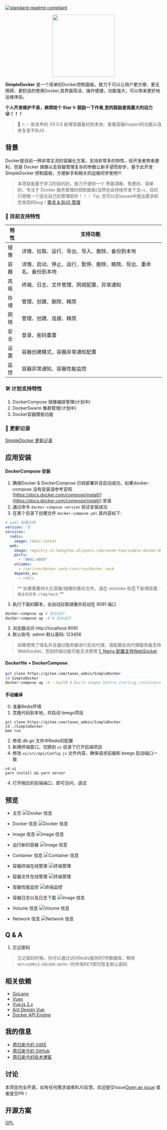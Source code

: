 [![standard-readme compliant](https://img.shields.io/badge/readme%20style-standard-brightgreen.svg?style=flat-square)](https://github.com/RichardLitt/standard-readme)

<div style="text-align:center">
    <img src="https://gitee.com/taoes_admin/SimpleDocker/blob/master/img/icon.png" width="200" alt="" >
</div>

**SimpleDocker** 是一个简单的Docker控制面板，致力于可以让用户更方便、更无障碍、更舒适的使用Docker,其界面简洁、操作便捷，功能强大，可以带来更好地运维体验。

**个人开发维护不易，麻烦给个 Star ✨ 鼓励一下作者,您的鼓励是我最大的动力 😛！！！**

> 🎉 🔥 ✨ 新发布的 V0.0.6 新增容器备份到本地、查看容器Inspect的功能以及修复若干BUG



## 背景

Docker是目前一种非常主流的容器化方案，支持非常多的特性，给开发者带来便利，但是 Docker 镜像以及容器管理复杂的参数让新手望而却步，基于此开发 SimpleDocker 控制面板，方便新手和相关的运维同学使用!!!

> 本项目是基于学习的目的的，致力于提供一个 界面清晰、免费的、简单的、专注于 Docker 服务管理的控制面板(当然也会持续开发下去~)，目的只想做一个适合自己的管理软件！！！
> Tip: 您可以在Issues中提出需求和您发现的bug！[需求 & BUG 管理](https://github.com/taoes/SimpleDocker/issues)


### 🎉 目前支持特性

| 特性 | 支持功能                                               |
| ---- | ------------------------------------------------------ |
| 镜像 | 详情、拉取、运行、导出、导入、删除、备份到本地                     |
| 容器 | 详情、启动、停止、运行、暂停、删除、精简、导出、重命名、备份到本地 |
| 高级 | 终端、日志、文件管理、网络配置、异常通知               |
| 存储 | 管理、创建、删除、精简                                 |
| 网络 | 管理、创建、连接、精简                                 |
| 安全 | 登录、密码重置                                         |
| 设置 | 容器创建模式，容器异常通知配置                         |
| 监控 | 容器异常通知、容器性能监控                             |

### 🛠 计划支持特性


1. DockerCompose 镜像编排管理(计划中)
2. DockerSwarm 集群管理(计划中)
3. Docker容器模板功能


### 📔 更新记录

[SimpleDocker 更新记录](./doc/update.md)

## 应用安装

#### DockerCompose 安装

1. 确保Docker & DockerCompose 已经部署并且启动成功，如果docker-compose 没有安装请参考官网 [https://docs.docker.com/compose/install/](https://docs.docker.com/compose/install/) 安装
2. 通过命令 `docker-compose version` 验证安装成功     
3. 在某个目录下创建文件 `docker-compose.yml` 其内容如下:
```yaml
# yaml 配置实例
version: '3'
services:
  redis:
    image: redis:latest
  web:
    image: registry.cn-hangzhou.aliyuncs.com/seven-tao/simple-docker:0.0.6
    ports:
      - "9091:4050"
    volumes:
      - /var/run/docker.sock:/var/run/docker.sock
    depends_on:
      - redis
```   


> ** 如果需要持久化容器/镜像的备份文件，请在 volumes 标签下新增挂载 `- 宿主机目录:/tmp/back` **


3. 执行下面的脚本，会自动拉取镜像并启动在 9091 端口

```sh
docker-compose up # 前台运行
docker-compose up -d # 后台运行
```

3. 浏览器访问 http://localhost:9091
4. 默认账号: admin 默认密码: 123456

> 如果使用了域名并且通过服务器进行反向代理，请配置反向代理服务器支持  WebSocket，否则终端功能可能无法使用 [1. Nginx 配置支持WebSocket](https://www.xncoding.com/2018/03/12/fullstack/nginx-websocket.html)

#### Dockerfile + DockerCompose

```bash
git clone https://gitee.com/taoes_admin/SimpleDocker
cd SimpleDocker
docker-compose up -d --build # Build images before starting containers
```

#### 手动编译

0. 准备Redis环境
1. 克隆代码到本地，并启动 beego项目

```shell
git clone https://gitee.com/taoes_admin/SimpleDocker
cd ./SimpleDocker
bee run
```
2. 修改 db.go 文件中Redis的配置
3. 新建终端窗口，切换到 `ui` 目录下打开前端项目
4. 修改 `ui/src/api/Config.js` 文件内容，确保请求前缀和 beego 启动端口一致

```shell
cd ui
yarn install && yarn server
```

4. 打开相应的前端端口，即可访问，调试

## 预览

+ 主页
  ![Docker 信息](./img/home.jpg)

+ Docker 信息
  ![Docker 信息](./img/info.png)
  
+ Image 信息
  ![Image 信息](./img/image.png)

+ 运行新的容器
  ![Image 信息](./img/runContainer.png)

+ Container 信息
  ![Container 信息](./img/container.png)

+ 容器终端在线管理
  ![终端管理](./img/terminal.png)

+ 容器文件在线管理
  ![终端管理](./img/file.png)

+ 容器性能监控
  ![终端监控](./img/monitor.png)

+ 容器日志以及日志下载
  ![Image 信息](./img/containerLog.png)

+ Volume 信息
  ![Volume 信息](./img/volume.png)

+ Network 信息
  ![Network 信息](./img/network.png)

## Q & A

1. 忘记密码

> 忘记密码时候，你可以通过访问Redis服务的1号数据库，移除  `KEY=SIMPLE:DOCKER:AUTH:*`的所有KEY即可恢复默认密码

## 相关依赖

- [GoLang](https://golang.org/)
- [Vuex](https://vuex.vuejs.org/)
- [VueJs 2.x](https://vuejs.org/)
- [Ant Design Vue](https://www.antdv.com/docs/vue/introduce-cn/)
- [Docker API Engine](https://docs.docker.com/engine/api/sdk/)

## 我的信息

+ [燕归来兮的 GitEE ](https://gitee.com/taoes_admin)
+ [燕归来兮的 GitHub](https://github.com/taoes)
+ [燕归来兮的技术博客](https://www.zhoutao123.com)

## 讨论

本项目完全开源，如有任何需求或者BUG反馈，欢迎提交Issue[Open an issue](https://github.com/taoes/SimpleDocker/issues/new) 或者提交PR！

## 开源方案

[GPL](./LICENSE)

